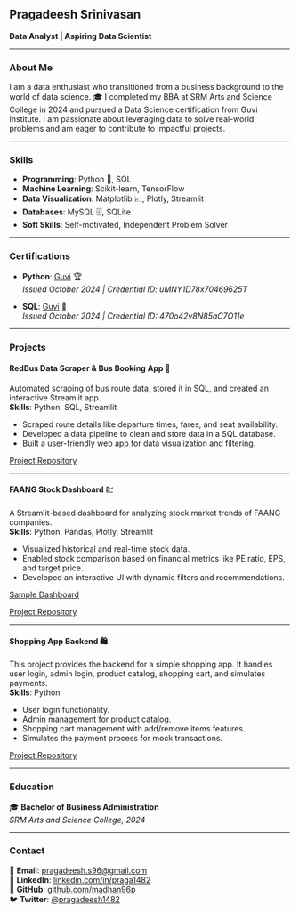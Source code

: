 ## **Pragadeesh Srinivasan**  
**Data Analyst | Aspiring Data Scientist**  

---

### **About Me**  
I am a data enthusiast who transitioned from a business background to the world of data science. 🎓 I completed my BBA at SRM Arts and Science College in 2024 and pursued a Data Science certification from Guvi Institute. I am passionate about leveraging data to solve real-world problems and am eager to contribute to impactful projects.

---

### **Skills**  
- **Programming**: Python 🐍, SQL  
- **Machine Learning**: Scikit-learn, TensorFlow  
- **Data Visualization**: Matplotlib 📈, Plotly, Streamlit  
- **Databases**: MySQL 🗄️, SQLite  
- **Soft Skills**: Self-motivated, Independent Problem Solver  

---

### **Certifications**  
- **Python**: [Guvi](https://www.guvi.in/verify-certificate?id=uMNY1D78x70469625T) 🏆  
  *Issued October 2024 | Credential ID: uMNY1D78x70469625T*  

- **SQL**: [Guvi](https://www.guvi.in/verify-certificate?id=470o42v8N85aC7O11e) 📜  
  *Issued October 2024 | Credential ID: 470o42v8N85aC7O11e*

---
### **Projects**

#### **RedBus Data Scraper & Bus Booking App** 🚌  
Automated scraping of bus route data, stored it in SQL, and created an interactive Streamlit app.  
**Skills**: Python, SQL, Streamlit  
- Scraped route details like departure times, fares, and seat availability.  
- Developed a data pipeline to clean and store data in a SQL database.  
- Built a user-friendly web app for data visualization and filtering.  

[Project Repository](https://github.com/madhan96p/Red_bus_final)

---

#### **FAANG Stock Dashboard** 💹  
A Streamlit-based dashboard for analyzing stock market trends of FAANG companies.  
**Skills**: Python, Pandas, Plotly, Streamlit  
- Visualized historical and real-time stock data.  
- Enabled stock comparison based on financial metrics like PE ratio, EPS, and target price.  
- Developed an interactive UI with dynamic filters and recommendations.  

[Sample Dashboard](https://stocksfaang.streamlit.app/)  

[Project Repository](https://github.com/madhan96p/FAANG)

---

#### **Shopping App Backend** 🛍️  
This project provides the backend for a simple shopping app. It handles user login, admin login, product catalog, shopping cart, and simulates payments.  
**Skills**: Python  
- User login functionality.  
- Admin management for product catalog.  
- Shopping cart management with add/remove items features.  
- Simulates the payment process for mock transactions.  

[Project Repository](https://github.com/madhan96p/shop-backend)

---
### **Education**  
🎓 **Bachelor of Business Administration**  
  *SRM Arts and Science College, 2024*

---

### **Contact**  
📧 **Email**: pragadeesh.s96@gmail.com  
🔗 **LinkedIn**: [linkedin.com/in/praga1482](https://linkedin.com/in/praga1482)  
🐙 **GitHub**: [github.com/madhan96p](https://github.com/madhan96p)  
🐦 **Twitter**: [@pragadeesh1482](https://x.com/pragadeesh1482)  
